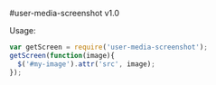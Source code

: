 #user-media-screenshot v1.0

Usage:
```javascript
var getScreen = require('user-media-screenshot');
getScreen(function(image){
  $('#my-image').attr('src', image);
});
```
